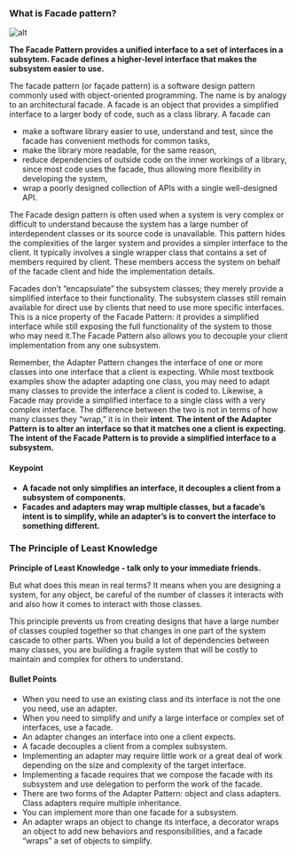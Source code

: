 ### What is Facade pattern?

![alt](https://powerdream5.files.wordpress.com/2007/10/10_21_1_2007.jpg)

__The Facade Pattern provides a unified interface to a set of interfaces in a subsytem. Facade defines a higher-level interface that makes the subsystem easier to use.__

The facade pattern (or façade pattern) is a software design pattern commonly used with object-oriented programming. The name is by analogy to an architectural facade.
A facade is an object that provides a simplified interface to a larger body of code, such as a class library. A facade can

* make a software library easier to use, understand and test, since the facade has convenient methods for common tasks,
* make the library more readable, for the same reason, 
* reduce dependencies of outside code on the inner workings of a library, since most code uses the facade, thus allowing more flexibility in developing the system,
* wrap a poorly designed collection of APIs with a single well-designed API.

The Facade design pattern is often used when a system is very complex or difficult to understand because the system has a large number of interdependent classes or its source code is unavailable. This pattern hides the complexities of the larger system and provides a simpler interface to the client. It typically involves a single wrapper class that contains a set of members required by client. These members access the system on behalf of the facade client and hide the implementation details.

Facades don’t “encapsulate” the subsystem classes; they merely provide a simplified interface to their functionality. The subsystem classes still remain available for direct use by clients that need to use more specific interfaces. This is a nice property of the Facade Pattern: it provides a simplified interface while still exposing the full functionality of the system to those who may need it.The Facade Pattern also allows you to decouple your client implementation from any one subsystem. 

Remember, the Adapter Pattern changes the interface of one or more classes into one interface that a client is expecting. While most textbook examples show the adapter adapting one class, you may need to adapt many classes to provide the interface a client is coded to. Likewise, a Facade may provide a simplified interface to a single class with a very complex interface.
The difference between the two is not in terms of how many classes they “wrap,” it is in their __intent__. __The intent of the Adapter Pattern is to alter an interface so that it matches one a client is expecting. The intent of the Facade Pattern is to provide a simplified interface to a subsystem.__

#### Keypoint
* __A facade not only simplifies an interface, it decouples a client from a subsystem of components.__
* __Facades and adapters may wrap multiple classes, but a facade’s intent is to simplify, while an adapter’s is to convert the interface to something different.__

### The Principle of Least Knowledge
__Principle of Least Knowledge - talk only to your immediate friends.__

But what does this mean in real terms? It means when you are designing a system, for any object, be careful of the number of classes it interacts with and also how it comes to interact with those classes.

This principle prevents us from creating designs that have a large number of classes coupled together so that changes in one part of the system cascade to other parts. When you build a lot of dependencies between many classes, you are building a fragile system that will be costly to maintain and complex for others to understand.

#### Bullet Points
* When you need to use an existing class and its interface is not the one you need, use an adapter.
* When you need to simplify and unify a large interface or complex set of interfaces, use a facade.
* An adapter changes an interface into one a client expects.
* A facade decouples a client from a complex subsystem.
* Implementing an adapter may require little work or a great deal of work depending on the size and complexity of the target interface.
* Implementing a facade requires that we compose the facade with its subsystem and use delegation to perform the work of the facade.
* There are two forms of the Adapter Pattern: object and class adapters. Class adapters require multiple inheritance.
* You can implement more than one facade for a subsystem.
* An adapter wraps an object to change its interface, a decorator wraps an object to add new behaviors and responsibilities, and a facade “wraps” a set of objects to simplify.
